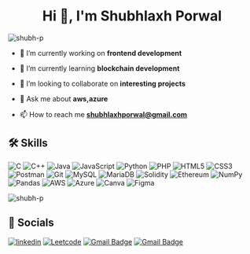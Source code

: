 <h1 align="center">Hi 👋, I'm Shubhlaxh Porwal</h1>
<p align="left"> <img src="https://komarev.com/ghpvc/?username=shubh-p&label=Profile%20views&color=0e75b6&style=flat" alt="shubh-p" /> </p>

- 🔭 I’m currently working on **frontend development**

- 🌱 I’m currently learning **blockchain development**

- 👯 I’m looking to collaborate on **interesting projects**

- 💬 Ask me about **aws,azure**

- 📫 How to reach me **shubhlaxhporwal@gmail.com**

## 🛠 Skills

![C](https://img.shields.io/badge/c-%2300599C.svg?style=for-the-badge&logo=c&logoColor=white)
![C++](https://img.shields.io/badge/C%2B%2B-00599C?style=for-the-badge&logo=c%2B%2B&logoColor=white)
![Java](https://img.shields.io/badge/-java-E34A86?style=for-the-badge&logo=java)
![JavaScript](https://img.shields.io/badge/javascript-%23323330.svg?style=for-the-badge&logo=javascript&logoColor=%23F7DF1E)
![Python](https://img.shields.io/badge/python-3670A0?style=for-the-badge&logo=python&logoColor=ffdd54)
![PHP](https://img.shields.io/badge/PHP-777BB4?style=for-the-badge&logo=php&logoColor=white)
![HTML5](https://img.shields.io/badge/-HTML5-E34F26?style=for-the-badge&logo=html5&logoColor=white)
![CSS3](https://img.shields.io/badge/-CSS3-1572B6?style=for-the-badge&logo=css3)
![Postman](https://img.shields.io/badge/Postman-FF6C37?style=for-the-badge&logo=postman&logoColor=white)
![Git](https://img.shields.io/badge/git-%23F05033.svg?style=for-the-badge&logo=git&logoColor=white)
![MySQL](https://img.shields.io/badge/mysql-%2300f.svg?style=for-the-badge&logo=mysql&logoColor=white)
![MariaDB](https://img.shields.io/badge/MariaDB-003545?style=for-the-badge&logo=mariadb&logoColor=white)
![Solidity](https://img.shields.io/badge/Solidity-%23363636.svg?style=for-the-badge&logo=solidity&logoColor=white)
![Ethereum](https://img.shields.io/badge/Ethereum-3C3C3D?style=for-the-badge&logo=Ethereum&logoColor=white)
![NumPy](https://img.shields.io/badge/numpy-%23013243.svg?style=for-the-badge&logo=numpy&logoColor=white)
![Pandas](https://img.shields.io/badge/pandas-%23150458.svg?style=for-the-badge&logo=pandas&logoColor=white)
![AWS](https://img.shields.io/badge/Amazon_AWS-232F3E?style=for-the-badge&logo=amazon-aws&logoColor=white)
![Azure](https://img.shields.io/badge/Microsoft_Azure-0089D6?style=for-the-badge&logo=microsoft-azure&logoColor=white)
![Canva](https://img.shields.io/badge/Canva-%2300C4CC.svg?&style=for-the-badge&logo=Canva&logoColor=white)
![Figma](https://img.shields.io/badge/Figma-F24E1E?style=for-the-badge&logo=figma&logoColor=white)

<p><img align="center" src="https://github-readme-stats.vercel.app/api/top-langs?username=shubh-p&show_icons=true&locale=en&layout=compact&theme=tokyonight&langs_count=8" alt="shubh-p" /></p>

## 🔗 Socials
[![linkedin](https://img.shields.io/badge/shubhlaxhporwal-0A66C2?style=for-the-badge&logo=linkedin&logoColor=white)](https://www.linkedin.com/in/shubhlaxh-porwal-41aa65166/)
[![Leetcode](https://img.shields.io/badge/-shubhlaxh_porwal-FFA116?style=for-the-badge&logo=LeetCode&logoColor=black)](https://leetcode.com/shubhlaxh_porwal/)
[![Gmail Badge](https://img.shields.io/badge/-shubhlaxhporwal@gmail.com-c14438?style=for-the-badge&logo=Gmail&logoColor=white&link=mailto:harshkashyap2012002@gmail.com)](mailto:shubhlaxhporwal@gmail.com)
[![Gmail Badge](https://img.shields.io/badge/-shubhlaxh.porwal2020@vitstudent.ac.in-c14438?style=for-the-badge&logo=Gmail&logoColor=white&link=mailto:harsh.kashyap2020@vitstudent.ac.in)](mailto:shubhlaxh.porwal2020@vitstudent.ac.in)

